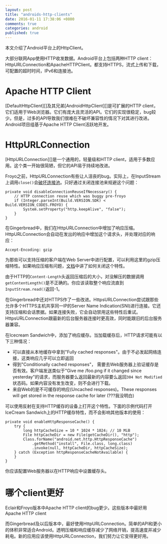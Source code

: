 ```yaml
---
layout: post
title: "androids-http-clients"
date: 2016-01-11 17:38:06 +0800
comments: true
categories: android
published: true
---
```

本文介绍了Android平台上的HttpClient。
<!--more-->
大部分联网App使用HTTP收发数据。Android平台上包括两种HTTP client：HttpURLConnection和ApacheHTTPClient。都支持HTTPS，流式上传和下载，可配置的超时时间，IPv6和连接池。

# Apache HTTP Client
[DefaultHttpClient][]及其兄弟[AndroidHttpClient][]是可扩展的HTTP client，它们适用于Web浏览器。它们有庞大且灵活的API。它们的实现很稳定，bug较少。但是，过多的API导致我们很难在不破坏兼容性的情况下对其进行改进。Android项目组基于Apache HTTP Client活跃地开发。

# HttpURLConnection
[HttpURLConnection][]是一个通用的，轻量级和HTTP client，适用于多数应用。这个类一开始很简陋，但它的API易于持续地改进。

Froyo之前，HttpURLConnection有些让人沮丧的bug。实际上，在InputStream上调用`close()`会[破坏连接池][2939]。只好通过关闭连接池来规避这个问题：

```
private void disableConnectionReuseIfNecessary() {
    // HTTP connection reuse which was buggy pre-froyo
    if (Integer.parseInt(Build.VERSION.SDK) < Build.VERSION_CODES.FROYO) {
        System.setProperty("http.keepAlive", "false");
    }
}
```

在Gingerbread中，我们在HttpURLConnection中增加了响应压缩。HttpURLConnection会自动在发出的响应中增加这个请求头，并处理对应的响应：

```
Accept-Encoding: gzip
```

为那些可以支持压缩的客户端在Web Server中进行配置，可以利用这里的gzip压缩特性。如果响应压缩有问题，[文档][doc]中讲了如何关闭这个特性。

由于HTTP的`Content-Length`头返回压缩后的大小，对没解压的数据调用`getContentLength()`是不正确的。你应该读取整个响应流直到`InputStream.read()`返回-1。

在Gingerbread中还对HTTPS作了一些改进。HttpsURLConnection尝试跟那些允许多个HTTPS主机共享同一IP的Server Name Indication(SNI)进行连接。它还支持压缩和会话票据。如果连接失败，它会自动禁用这些特性后重试。HttpsURLConnection跟最新的后台服务器连接时更高效，同时能跟旧的后台服务器兼容。

在Icecream Sandwich中，添加了响应缓存。当加载缓存后，HTTP请求可能有以下三种情况：

+ 可以直接从本地缓存中拿到"Fully cached responses"。由于不必发起网络连接，这类响应几乎可以立即返回
+ 得到"Conditionally cached responses"， 需要去Web服务器上验证缓存是否有效。客户端发送类似于"Give me /foo.png if it changed since yesterday"的请求，而服务器要么返回最新的内容要么返回`304 Not Modified`状态码。如果内容没有发生改变，则不会进行下载。
+ 来自Web的是不可缓存的响应(Uncached responses)。These responses will get stored in the response cache for later (???我没明白)

可以使用反射在支持HTTP缓存的设备上打开这个特性。下面的示例代码打开IceCream Sandwich上的HTTP缓存特性，而不会影响其他版本的使用：

```
private void enableHttpResponseCache() {
    try {
        long httpCacheSize = 10 * 1024 * 1024; // 10 MiB
        File httpCacheDir = new File(getCacheDir(), "http");
        Class.forName("android.net.http.HttpResponseCache")
            .getMethod("install", File.class, long.class)
            .invoke(null, httpCacheDir, httpCacheSize);
    } catch (Exception httpResponseCacheNotAvailable) {
    }
}
```

你应该配置Web服务器以在HTTP响应中设置缓存头。

# 哪个client更好
Eclair和Froyo版本中Apache HTTP client的bug更少。这些版本中最好用Apache HTTP client

而Gingerbread及以后版本中，最好使用HttpURLConnection。简单的API和更小的体积非常适合Android。透明压缩和响应缓存减少了网络开销，提高速度并减少耗电。新的应用应该使用HttpURLConnection，我们努力让它变得更好用。

[doc]: http://developer.android.com/reference/java/net/HttpURLConnection.html
[2939]: http://code.google.com/p/android/issues/detail?id=2939
[ref]: http://android-developers.blogspot.com/2011/09/androids-http-clients.html